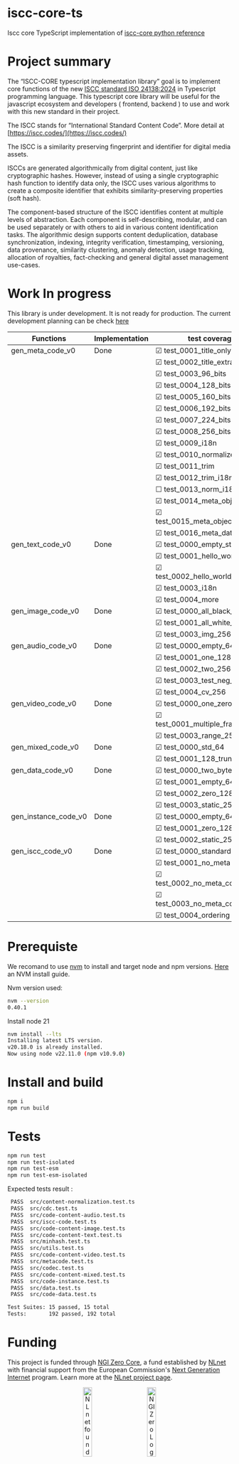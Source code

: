 # iscc-core-ts
Iscc core TypeScript implementation of [iscc-core python reference](https://github.com/iscc/iscc-core)

# Project summary

The “ISCC-CORE typescript implementation library” goal is to implement core functions of the new [ISCC standard ISO 24138:2024](https://www.iso.org/fr/standard/77899.html) in Typescript programming language.
This typescript core library will be useful for the javascript ecosystem and developers ( frontend, backend ) to use and work with this new standard in their project.

The ISCC stands for “International Standard Content Code”. More detail at [https://iscc.codes/](https://iscc.codes/)

The ISCC is a similarity preserving fingerprint and identifier for digital media assets.

ISCCs are generated algorithmically from digital content, just like cryptographic hashes. However, instead of using a single cryptographic hash function to identify data only, the ISCC uses various algorithms to create a composite identifier that exhibits similarity-preserving properties (soft hash).

The component-based structure of the ISCC identifies content at multiple levels of abstraction. Each component is self-describing, modular, and can be used separately or with others to aid in various content identification tasks. The algorithmic design supports content deduplication, database synchronization, indexing, integrity verification, timestamping, versioning, data provenance, similarity clustering, anomaly detection, usage tracking, allocation of royalties, fact-checking and general digital asset management use-cases.

# Work In progress

This library is under development. It is not ready for production. The current development planning can be check [here](https://github.com/users/branciard/projects/1)

| Functions  | Implementation  | test coverage
| ---------- | --------------  | -------- |
| gen_meta_code_v0   | Done    | &#x2611; test_0001_title_only
|                    |         | &#x2611; test_0002_title_extra
|                    |         | &#x2611; test_0003_96_bits
|                    |         | &#x2611; test_0004_128_bits
|                    |         | &#x2611; test_0005_160_bits
|                    |         | &#x2611; test_0006_192_bits
|                    |         | &#x2611; test_0007_224_bits
|                    |         | &#x2611; test_0008_256_bits
|                    |         | &#x2611; test_0009_i18n
|                    |         | &#x2611; test_0010_normalizeation
|                    |         | &#x2611; test_0011_trim
|                    |         | &#x2611; test_0012_trim_i18n
|                    |         | &#x2610; test_0013_norm_i18n_256
|                    |         | &#x2611; test_0014_meta_object_json
|                    |         | &#x2611; test_0015_meta_object_json_ld
|                    |         | &#x2611; test_0016_meta_data_url
| gen_text_code_v0   |  Done   | &#x2611; test_0000_empty_str
|                    |         | &#x2611; test_0001_hello_world
|                    |         | &#x2611; test_0002_hello_world_256_bits
|                    |         | &#x2611; test_0003_i18n
|                    |         | &#x2611; test_0004_more    
| gen_image_code_v0  |  Done   | &#x2611; test_0000_all_black_64 
|                    |         | &#x2611; test_0001_all_white_128 
|                    |         | &#x2611; test_0003_img_256 
| gen_audio_code_v0  |  Done   | &#x2611; test_0000_empty_64
|                    |         | &#x2611; test_0001_one_128 
|                    |         | &#x2611; test_0002_two_256
|                    |         | &#x2611; test_0003_test_neg_256
|                    |         | &#x2611; test_0004_cv_256
| gen_video_code_v0  |  Done   | &#x2611; test_0000_one_zero_frame_64
|                    |         | &#x2611; test_0001_multiple_frames_128
|                    |         | &#x2611; test_0003_range_256
| gen_mixed_code_v0  |  Done   | &#x2611; test_0000_std_64
|                    |         | &#x2611; test_0001_128_truncated 
| gen_data_code_v0   |  Done   | &#x2611; test_0000_two_bytes_64
|                    |         | &#x2611; test_0001_empty_64
|                    |         | &#x2611; test_0002_zero_128
|                    |         | &#x2611; test_0003_static_256
| gen_instance_code_v0   |  Done   | &#x2611; test_0000_empty_64
|                    |         | &#x2611; test_0001_zero_128
|                    |         | &#x2611; test_0002_static_256
| gen_iscc_code_v0   |  Done   | &#x2611; test_0000_standard
|                    |         | &#x2611; test_0001_no_meta
|                    |         | &#x2611; test_0002_no_meta_content_256
|                    |         | &#x2611; test_0003_no_meta_content_128
|                    |         | &#x2611; test_0004_ordering



# Prerequiste

We recomand to use [nvm](https://github.com/nvm-sh/nvm) to install and target node and npm versions. [Here](https://www.freecodecamp.org/news/node-version-manager-nvm-install-guide/) an NVM install guide.

Nvm version used:
```sh
nvm --version
0.40.1
```
Install node 21 

```sh
nvm install --lts
Installing latest LTS version.
v20.18.0 is already installed.
Now using node v22.11.0 (npm v10.9.0)
```

# Install and build

```sh
npm i
npm run build
```

# Tests

```sh
npm run test
npm run test-isolated
npm run test-esm
npm run test-esm-isolated
```

Expected tests result :

```sh
 PASS  src/content-normalization.test.ts
 PASS  src/cdc.test.ts
 PASS  src/code-content-audio.test.ts
 PASS  src/iscc-code.test.ts
 PASS  src/code-content-image.test.ts
 PASS  src/code-content-text.test.ts
 PASS  src/minhash.test.ts
 PASS  src/utils.test.ts
 PASS  src/code-content-video.test.ts
 PASS  src/metacode.test.ts
 PASS  src/codec.test.ts
 PASS  src/code-content-mixed.test.ts
 PASS  src/code-instance.test.ts
 PASS  src/data.test.ts
 PASS  src/code-data.test.ts

Test Suites: 15 passed, 15 total
Tests:       192 passed, 192 total
```

# Funding

This project is funded through [NGI Zero Core](https://nlnet.nl/core), a fund established by [NLnet](https://nlnet.nl) with financial support from the European Commission's [Next Generation Internet](https://ngi.eu) program. Learn more at the [NLnet project page](https://nlnet.nl/project/ISCC-CORE-ts).

<p align="center">
  <a href="https://nlnet.nl"><img src="https://nlnet.nl/logo/banner.png" alt="NLnet foundation logo" width="20%" /></a>&nbsp;&nbsp;&nbsp;&nbsp;&nbsp;&nbsp;&nbsp;&nbsp;&nbsp;&nbsp;
  <a href="https://nlnet.nl/core"><img src="https://nlnet.nl/image/logos/NGI0_tag.svg" alt="NGI Zero Logo" width="20%" /></a>
</p>




